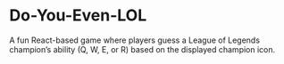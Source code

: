 # Do-You-Even-LOL
A fun React-based game where players guess a League of Legends champion’s ability (Q, W, E, or R) based on the displayed champion icon.
